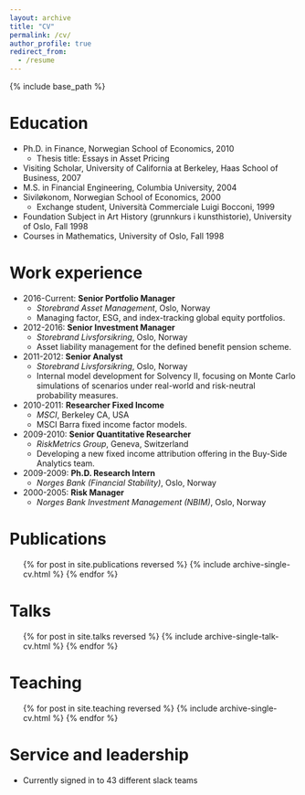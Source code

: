 ```yaml
---
layout: archive
title: "CV"
permalink: /cv/
author_profile: true
redirect_from:
  - /resume
---
```


{% include base_path %}

Education
======
* Ph.D. in Finance, Norwegian School of Economics, 2010
  * Thesis title: Essays in Asset Pricing 
* Visiting Scholar, University of California at Berkeley, Haas School of Business, 2007
* M.S. in Financial Engineering, Columbia University, 2004
* Siviløkonom, Norwegian School of Economics, 2000
  * Exchange student, Università Commerciale Luigi Bocconi, 1999 
* Foundation Subject in Art History (grunnkurs i kunsthistorie), University of Oslo, Fall 1998
* Courses in Mathematics, University of Oslo, Fall 1998

Work experience
======
* 2016-Current: **Senior Portfolio Manager**
  * *Storebrand Asset Management*, Oslo, Norway
  * Managing factor, ESG, and index-tracking global equity portfolios.
* 2012-2016: **Senior Investment Manager**
  * *Storebrand Livsforsikring*, Oslo, Norway
  * Asset liability management for the defined benefit pension scheme.
* 2011-2012: **Senior Analyst**
  * *Storebrand Livsforsikring*, Oslo, Norway
  * Internal model development for Solvency II, focusing on Monte Carlo simulations of scenarios under real-world and risk-neutral probability measures.
* 2010-2011: **Researcher Fixed Income**
  * *MSCI*, Berkeley CA, USA
  * MSCI Barra fixed income factor models.
* 2009-2010: **Senior Quantitative Researcher**
  * *RiskMetrics Group*, Geneva, Switzerland
  * Developing a new fixed income attribution offering in the Buy-Side Analytics team.
* 2009-2009: **Ph.D. Research Intern**
  * *Norges Bank (Financial Stability)*, Oslo, Norway
* 2000-2005: **Risk Manager**
  * *Norges Bank Investment Management (NBIM)*, Oslo, Norway

Publications
======
  <ul>{% for post in site.publications reversed %}
    {% include archive-single-cv.html %}
  {% endfor %}</ul>
  
Talks
======
  <ul>{% for post in site.talks reversed %}
    {% include archive-single-talk-cv.html  %}
  {% endfor %}</ul>
  
Teaching
======
  <ul>{% for post in site.teaching reversed %}
    {% include archive-single-cv.html %}
  {% endfor %}</ul>
  
Service and leadership
======
* Currently signed in to 43 different slack teams
